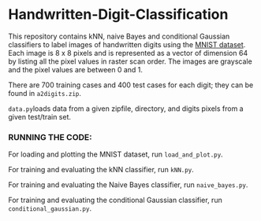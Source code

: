 # Handwritten-Digit-Classification

This repository contains kNN, naive Bayes and conditional Gaussian classifiers to label images of handwritten digits using the [MNIST dataset](http://yann.lecun.com/exdb/mnist/). Each image is 8 x 8 pixels and is represented as a vector of dimension 64 by listing all the pixel values in raster scan order. The images are grayscale and the pixel values are between 0 and 1. 

There are 700 training cases and 400 test cases for each digit; they can be found in `a2digits.zip`. 

`data.py`loads data from a given zipfile, directory, and digits pixels from a given test/train set.

### RUNNING THE CODE:

For loading and plotting the MNIST dataset, run `load_and_plot.py`.

For training and evaluating the kNN classifier, run `kNN.py`.

For training and evaluating the Naive Bayes classifier, run `naive_bayes.py`.

For training and evaluating the conditional Gaussian classifier, run `conditional_gaussian.py`.
